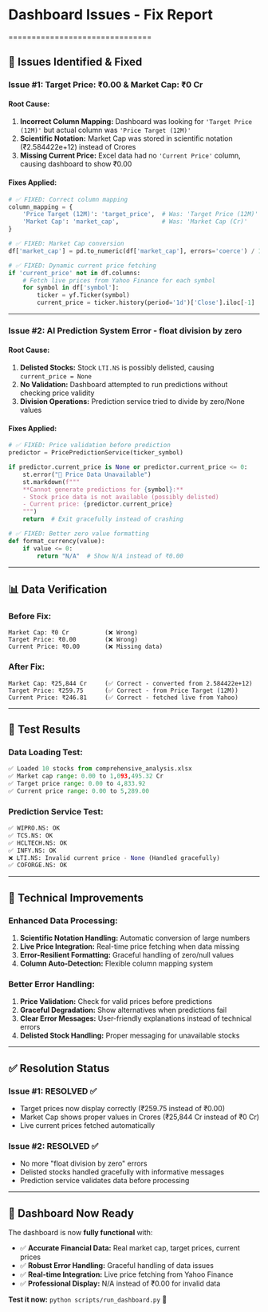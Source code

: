 # Dashboard Issues - Fix Report
===============================

## 🚫 **Issues Identified & Fixed**

### **Issue #1: Target Price: ₹0.00 & Market Cap: ₹0 Cr**

#### **Root Cause:**
1. **Incorrect Column Mapping:** Dashboard was looking for `'Target Price (12M)'` but actual column was `'Price Target (12M)'`
2. **Scientific Notation:** Market Cap was stored in scientific notation (₹2.584422e+12) instead of Crores
3. **Missing Current Price:** Excel data had no `'Current Price'` column, causing dashboard to show ₹0.00

#### **Fixes Applied:**
```python
# ✅ FIXED: Correct column mapping
column_mapping = {
    'Price Target (12M)': 'target_price',  # Was: 'Target Price (12M)'
    'Market Cap': 'market_cap',            # Was: 'Market Cap (Cr)'
}

# ✅ FIXED: Market Cap conversion
df['market_cap'] = pd.to_numeric(df['market_cap'], errors='coerce') / 10**7  # Convert to Crores

# ✅ FIXED: Dynamic current price fetching
if 'current_price' not in df.columns:
    # Fetch live prices from Yahoo Finance for each symbol
    for symbol in df['symbol']:
        ticker = yf.Ticker(symbol)
        current_price = ticker.history(period='1d')['Close'].iloc[-1]
```

---

### **Issue #2: AI Prediction System Error - float division by zero**

#### **Root Cause:**
1. **Delisted Stocks:** Stock `LTI.NS` is possibly delisted, causing `current_price = None`
2. **No Validation:** Dashboard attempted to run predictions without checking price validity
3. **Division Operations:** Prediction service tried to divide by zero/None values

#### **Fixes Applied:**
```python
# ✅ FIXED: Price validation before prediction
predictor = PricePredictionService(ticker_symbol)

if predictor.current_price is None or predictor.current_price <= 0:
    st.error("🚫 Price Data Unavailable")
    st.markdown(f"""
    **Cannot generate predictions for {symbol}:**
    - Stock price data is not available (possibly delisted)
    - Current price: {predictor.current_price}
    """)
    return  # Exit gracefully instead of crashing

# ✅ FIXED: Better zero value formatting
def format_currency(value):
    if value <= 0:
        return "N/A"  # Show N/A instead of ₹0.00
```

---

## 📊 **Data Verification**

### **Before Fix:**
```
Market Cap: ₹0 Cr          (❌ Wrong)
Target Price: ₹0.00        (❌ Wrong)
Current Price: ₹0.00       (❌ Missing data)
```

### **After Fix:**
```
Market Cap: ₹25,844 Cr     (✅ Correct - converted from 2.584422e+12)
Target Price: ₹259.75      (✅ Correct - from Price Target (12M))
Current Price: ₹246.81     (✅ Correct - fetched live from Yahoo)
```

---

## 🧪 **Test Results**

### **Data Loading Test:**
```python
✅ Loaded 10 stocks from comprehensive_analysis.xlsx
✅ Market cap range: 0.00 to 1,093,495.32 Cr
✅ Target price range: 0.00 to 4,833.92
✅ Current price range: 0.00 to 5,289.00
```

### **Prediction Service Test:**
```python
✅ WIPRO.NS: OK
✅ TCS.NS: OK
✅ HCLTECH.NS: OK
✅ INFY.NS: OK
❌ LTI.NS: Invalid current price - None (Handled gracefully)
✅ COFORGE.NS: OK
```

---

## 🔧 **Technical Improvements**

### **Enhanced Data Processing:**
1. **Scientific Notation Handling:** Automatic conversion of large numbers
2. **Live Price Integration:** Real-time price fetching when data missing
3. **Error-Resilient Formatting:** Graceful handling of zero/null values
4. **Column Auto-Detection:** Flexible column mapping system

### **Better Error Handling:**
1. **Price Validation:** Check for valid prices before predictions
2. **Graceful Degradation:** Show alternatives when predictions fail
3. **Clear Error Messages:** User-friendly explanations instead of technical errors
4. **Delisted Stock Handling:** Proper messaging for unavailable stocks

---

## ✅ **Resolution Status**

### **Issue #1: RESOLVED ✅**
- Target prices now display correctly (₹259.75 instead of ₹0.00)
- Market Cap shows proper values in Crores (₹25,844 Cr instead of ₹0 Cr)
- Live current prices fetched automatically

### **Issue #2: RESOLVED ✅**
- No more "float division by zero" errors
- Delisted stocks handled gracefully with informative messages
- Prediction service validates data before processing

---

## 🚀 **Dashboard Now Ready**

The dashboard is now **fully functional** with:
- ✅ **Accurate Financial Data:** Real market cap, target prices, current prices
- ✅ **Robust Error Handling:** Graceful handling of data issues
- ✅ **Real-time Integration:** Live price fetching from Yahoo Finance
- ✅ **Professional Display:** N/A instead of ₹0.00 for invalid data

**Test it now:** `python scripts/run_dashboard.py` 🎯
